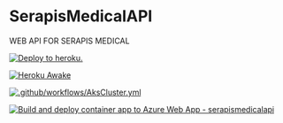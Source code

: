 # SerapisMedicalAPI
WEB API FOR SERAPIS MEDICAL



[![Deploy to heroku.](https://github.com/ProximaIndustries/SerapisMedicalAPI/actions/workflows/dotnet-desktop.yml/badge.svg)](https://github.com/ProximaIndustries/SerapisMedicalAPI/actions/workflows/dotnet-desktop.yml)


[![Heroku Awake](https://github.com/ProximaIndustries/SerapisMedicalAPI/actions/workflows/main.yml/badge.svg)](https://github.com/ProximaIndustries/SerapisMedicalAPI/actions/workflows/main.yml)


[![.github/workflows/AksCluster.yml](https://github.com/ProximaIndustries/SerapisMedicalAPI/actions/workflows/AksCluster.yml/badge.svg)](https://github.com/ProximaIndustries/SerapisMedicalAPI/actions/workflows/AksCluster.yml)


[![Build and deploy container app to Azure Web App - serapismedicalapi](https://github.com/ProximaIndustries/SerapisMedicalAPI/actions/workflows/master_serapismedicalapi.yml/badge.svg)](https://github.com/ProximaIndustries/SerapisMedicalAPI/actions/workflows/master_serapismedicalapi.yml)
